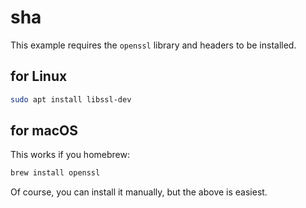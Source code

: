 # sha

This example requires the `openssl` library and headers to be installed. 


## for Linux

```bash
sudo apt install libssl-dev

```


## for macOS

This works if you homebrew:

```bash
brew install openssl
```

Of course, you can install it manually, but the above is easiest.
